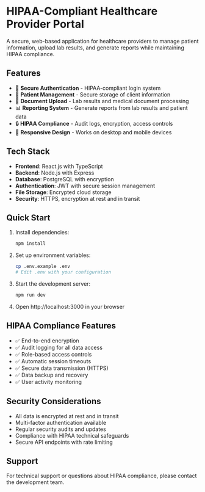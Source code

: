 # HIPAA-Compliant Healthcare Provider Portal

A secure, web-based application for healthcare providers to manage patient information, upload lab results, and generate reports while maintaining HIPAA compliance.

## Features

- 🔐 **Secure Authentication** - HIPAA-compliant login system
- 👥 **Patient Management** - Secure storage of client information
- 📄 **Document Upload** - Lab results and medical document processing
- 📊 **Reporting System** - Generate reports from lab results and patient data
- 🔒 **HIPAA Compliance** - Audit logs, encryption, access controls
- 📱 **Responsive Design** - Works on desktop and mobile devices

## Tech Stack

- **Frontend**: React.js with TypeScript
- **Backend**: Node.js with Express
- **Database**: PostgreSQL with encryption
- **Authentication**: JWT with secure session management
- **File Storage**: Encrypted cloud storage
- **Security**: HTTPS, encryption at rest and in transit

## Quick Start

1. Install dependencies:
   ```bash
   npm install
   ```

2. Set up environment variables:
   ```bash
   cp .env.example .env
   # Edit .env with your configuration
   ```

3. Start the development server:
   ```bash
   npm run dev
   ```

4. Open http://localhost:3000 in your browser

## HIPAA Compliance Features

- ✅ End-to-end encryption
- ✅ Audit logging for all data access
- ✅ Role-based access controls
- ✅ Automatic session timeouts
- ✅ Secure data transmission (HTTPS)
- ✅ Data backup and recovery
- ✅ User activity monitoring

## Security Considerations

- All data is encrypted at rest and in transit
- Multi-factor authentication available
- Regular security audits and updates
- Compliance with HIPAA technical safeguards
- Secure API endpoints with rate limiting

## Support

For technical support or questions about HIPAA compliance, please contact the development team.
